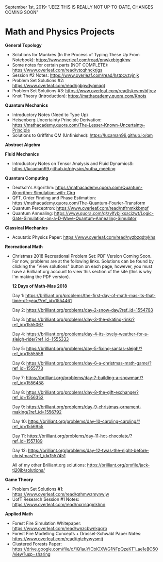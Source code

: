 September 1st, 2019: "JEEZ THIS IS REALLY NOT UP-TO-DATE, CHANGES COMING SOON"

# Math and Physics Projects

**General Topology**

- Solutions for Munkres (In the Process of Typing These Up From Notebook): https://www.overleaf.com/read/pnwkxbtgqkhw
- Some notes for certain parts (NOT COMPLETE): https://www.overleaf.com/read/vtcqhhckrjgs
- Session #2 Notes: https://www.overleaf.com/read/hstpcvzyjnjk
- Problem Set Solutions #2: https://www.overleaf.com/read/jgbgvdyqmqqt
- Problem Set Solutions #3: https://www.overleaf.com/read/skcvmvbfjrcv
- Knot Theory (Introduction): https://mathacademy.quora.com/Knots

**Quantum Mechanics**

- Introductory Notes (Need to Type Up)
- Heisenberg Uncertainty Principle Derivation: https://mathacademy.quora.com/The-Lesser-Known-Uncertainty-Principle
- Solutions to Griffiths QM (Unfinished): https://lucaman99.github.io/qm

**Abstract Algebra**

**Fluid Mechanics**

- Introductory Notes on Tensor Analysis and Fluid DynamicsS: https://lucaman99.github.io/physics/vutha_meeting

**Quantum Computing**

- Deutsch's Algorithm: https://mathacademy.quora.com/Quantum-Algorithm-Simulation-with-Cirq
- QFT, Order Finding and Phase Estimation: https://mathacademy.quora.com/The-Quantum-Fourier-Transform
- Quantum Perceptron: https://www.overleaf.com/read/ntfrnmkkbmpf
- Quantum Annealing: https://www.quora.com/q/zvlfybjixsacizwt/Logic-Gate-Simulation-on-a-D-Wave-Quantum-Annealing-Simulator

**Classical Mechanics**

- Acoutstic Physics Paper: https://www.overleaf.com/read/nyzbzqdtykhs

**Recreational Math**

- Christmas 2018 Recreational Problem Set: PDF Version Coming Soon. For now, problems are at the following links. Solutions can be found by clicking the "View solutions" button on each page, however, you must have a Brilliant.org account to view this section of the site (this is why I'm making the PDF version).

  **12 Days of Math-Mas 2018**
  
  Day 1: https://brilliant.org/problems/the-first-day-of-math-mas-its-that-time-of-year/?ref_id=1554461
  
  Day 2: https://brilliant.org/problems/day-2-snow-day/?ref_id=1554763
  
  Day 3: https://brilliant.org/problems/day-3-the-skating-rink/?ref_id=1555067
  
  Day 4: https://brilliant.org/problems/day-4-its-lovely-weather-for-a-sleigh-ride/?ref_id=1555333
  
  Day 5: https://brilliant.org/problems/day-5-fixing-santas-sleigh/?ref_id=1555558
  
  Day 6: https://brilliant.org/problems/day-6-a-christmas-math-game/?ref_id=1555773
  
  Day 7: https://brilliant.org/problems/day-7-building-a-snowman/?ref_id=1556458
  
  Day 8: https://brilliant.org/problems/day-8-the-gift-exchange/?ref_id=1556352
  
  Day 9: https://brilliant.org/problems/day-9-christmas-ornament-making/?ref_id=1556792
  
  Day 10: https://brilliant.org/problems/day-10-caroling-caroling/?ref_id=1556955
  
  Day 11: https://brilliant.org/problems/day-11-hot-chocolate/?ref_id=1557189
  
  Day 12: https://brilliant.org/problems/day-12-twas-the-night-before-christmas/?ref_id=1557451
  
  All of my other Brilliant.org solutions: https://brilliant.org/profile/jack-tj20jb/solutions/

**Game Theory**

- Problem Set Solutions #1: https://www.overleaf.com/read/qrhmwzmynwjw
- UofT Research Session #1 Notes: https://www.overleaf.com/read/nxrrsqgmkhnn

**Applied Math**

- Forest Fire Simulation Whitepaper: https://www.overleaf.com/read/wnzcbwnkgqrb
- Forest Fire Modelling Concepts + Drossel-Schwabl Paper Notes: https://www.overleaf.com/read/tgtchywysmtj
- Clustered Forests Paper: https://drive.google.com/file/d/1Q1auYICbICXWG1NFpQzeKT1_ae1eBO50/view?usp=sharing

